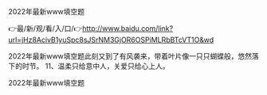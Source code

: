 2022年最新www填空题

👉最/新/观/看/入/口/👉http://www.baidu.com/link?url=jHz8AcivB1yuSpc8sJSrNM3GjOR6OSPiMLRbBTcVT1O&wd

2022年最新www填空题此刻又到了有风袭来，带着叶片像一只只蝴蝶般，悠然落下的时节。
	11、温柔只给意中人，关爱只给心上人。


2022年最新www填空题
